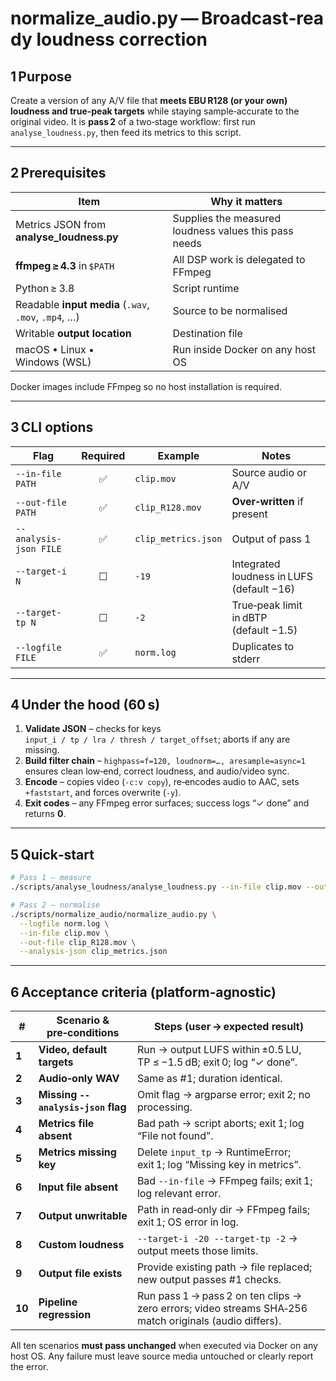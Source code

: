 # **normalize\_audio.py — Broadcast‑ready loudness correction**

## 1 Purpose
Create a version of any A/V file that **meets EBU R128 (or your own) loudness and true‑peak targets** while staying sample‑accurate to the original video. It is **pass 2** of a two‑stage workflow: first run `analyse_loudness.py`, then feed its metrics to this script.

---

## 2 Prerequisites

| Item                                                 | Why it matters                                        |
| ---------------------------------------------------- | ----------------------------------------------------- |
| Metrics JSON from **analyse\_loudness.py**           | Supplies the measured loudness values this pass needs |
| **ffmpeg ≥ 4.3** in `$PATH`                          | All DSP work is delegated to FFmpeg                   |
| Python ≥ 3.8                                         | Script runtime                                        |
| Readable **input media** (`.wav`, `.mov`, `.mp4`, …) | Source to be normalised                               |
| Writable **output location**                         | Destination file                                      |
| macOS • Linux • Windows (WSL)                        | Run inside Docker on any host OS                       |

Docker images include FFmpeg so no host installation is required.

---

## 3 CLI options

| Flag                   | Required | Example             | Notes                                     |
| ---------------------- | :------: | ------------------- | ----------------------------------------- |
| `--in-file PATH`       |     ✅    | `clip.mov`          | Source audio or A/V                       |
| `--out-file PATH`      |     ✅    | `clip_R128.mov`     | **Over‑written** if present               |
| `--analysis-json FILE` |     ✅    | `clip_metrics.json` | Output of pass 1                          |
| `--target-i N`         |     ☐    | `-19`               | Integrated loudness in LUFS (default −16) |
| `--target-tp N`        |     ☐    | `-2`                | True‑peak limit in dBTP (default −1.5)    |
| `--logfile FILE`       |     ✅    | `norm.log`          | Duplicates to stderr                      |

---

## 4 Under the hood (60 s)

1. **Validate JSON** – checks for keys `input_i / tp / lra / thresh / target_offset`; aborts if any are missing.
2. **Build filter chain** – `highpass=f=120, loudnorm=…, aresample=async=1` ensures clean low‑end, correct loudness, and audio/video sync.
3. **Encode** – copies video (`-c:v copy`), re‑encodes audio to AAC, sets `+faststart`, and forces overwrite (`-y`).
4. **Exit codes** – any FFmpeg error surfaces; success logs “✓ done” and returns **0**.

---

## 5 Quick‑start

```bash
# Pass 1 – measure
./scripts/analyse_loudness/analyse_loudness.py --in-file clip.mov --out-json clip_metrics.json

# Pass 2 – normalise
./scripts/normalize_audio/normalize_audio.py \
  --logfile norm.log \
  --in-file clip.mov \
  --out-file clip_R128.mov \
  --analysis-json clip_metrics.json
```

---

## 6 Acceptance criteria (platform‑agnostic)

| #      | Scenario & pre‑conditions          | Steps (user → expected result)                                                                         |
| ------ | ---------------------------------- | ------------------------------------------------------------------------------------------------------ |
| **1**  | **Video, default targets**         | Run → output LUFS within ±0.5 LU, TP ≤ −1.5 dB; exit 0; log “✓ done”.                                  |
| **2**  | **Audio‑only WAV**                 | Same as #1; duration identical.                                                                        |
| **3**  | **Missing `--analysis-json` flag** | Omit flag → argparse error; exit 2; no processing.                                                     |
| **4**  | **Metrics file absent**            | Bad path → script aborts; exit 1; log “File not found”.                                                |
| **5**  | **Metrics missing key**            | Delete `input_tp` → RuntimeError; exit 1; log “Missing key in metrics”.                                |
| **6**  | **Input file absent**              | Bad `--in-file` → FFmpeg fails; exit 1; log relevant error.                                            |
| **7**  | **Output unwritable**              | Path in read‑only dir → FFmpeg fails; exit 1; OS error in log.                                         |
| **8**  | **Custom loudness**                | `--target-i -20 --target-tp -2` → output meets those limits.                                           |
| **9** | **Output file exists**             | Provide existing path → file replaced; new output passes #1 checks.                                    |
| **10** | **Pipeline regression**            | Run pass 1 → pass 2 on ten clips → zero errors; video streams SHA‑256 match originals (audio differs). |

All ten scenarios **must pass unchanged** when executed via Docker on any host OS. Any failure must leave source media untouched or clearly report the error.
